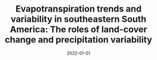 ---
title: "Evapotranspiration trends and variability in southeastern South America: The roles of land-cover change and precipitation variability"
collection: publications
permalink: /publication/2022-01-01-Evapotranspiration-trends-and-variability-in-southeastern-South-America-The-roles-of-land-cover-change-and-precipitation-variability
date: 2022-01-01
venue: 'International Journal of Climatology'
paperurl: 'https://rmets.onlinelibrary.wiley.com/doi/abs/10.1002/joc.7350'
citation: ' Romina Ruscica,  Anna S{\&quot;{o}}rensson,  Leandro Diaz,  Carolina Vera,  Aline Castro,  Phillip Papastefanou,  Anja Rammig,  Luiz Rezende,  Boris Sakschewski,  Kirsten Thonicke,  Nicolas Viovy,  Celso Randow, &quot;Evapotranspiration trends and variability in southeastern South America: The roles of land-cover change and precipitation variability.&quot; International Journal of Climatology, 2022.'
---